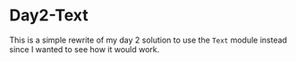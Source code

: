 # Day2-Text
This is a simple rewrite of my day 2 solution to use the `Text` module instead since I wanted to see how it would work.